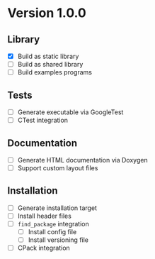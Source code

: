 # Version 1.0.0

## Library
- [X] Build as static library
- [ ] Build as shared library
- [ ] Build examples programs

## Tests
- [ ] Generate executable via GoogleTest
- [ ] CTest integration

## Documentation
- [ ] Generate HTML documentation via Doxygen
- [ ] Support custom layout files

## Installation
- [ ] Generate installation target
- [ ] Install header files
- [ ] `find_package` integration
  - [ ] Install config file
  - [ ] Install versioning file
- [ ] CPack integration